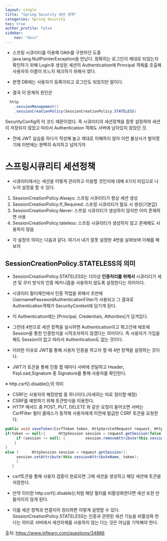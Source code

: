 ```yaml
---
layout: single
title: "Spring Security 세션 정책"
categories: Spring Security
toc: true
author_profile: false
sidebar:
    nav: "docs"
---
```




- 스프링 시큐리티를 이용해 OAth를 구현하던 도중  java.lang.NullPointerException을 만났다. 정확히는 로그인이 제대로 되었는지 확인하기 위해 Login후 생성된 세션의 Authentication에 Principal 객체를 호출해 사용자의 이름이 뜨느지 체크하기 위해서 였다.
- 분명 DB에는 사용자가 등록이되고 로그인도 되었지만 말이다.

- 결국 이 문제의 원인은
```java
  http
    .sessionManagement()
    .sessionCreationPolicy(SessionCreationPolicy.STATELESS)
```
 SecurityConfig의 이 코드 때문이었다. 즉 시큐리티의 세션정책을 잘못 설정하여 세션이 저장되지 않았고 따라서 Authentication 객체도 서버에 남아있지 않았던 것.
- 전에 JWT 실습을 하다가 작성해 놀고 제대로 이해하지 않아 이런 불상사가 벌어졌기에 이번에는 완벽히 숙지하고 넘어가자

# 스프링시큐리티 세션정책
  - 시큐리티에서는 세션을 어떻게 관리하고 이용할 것인지에 대해 4가지 타입으로 나누어 설정을 할 수 있다.

  1. SessionCreationPolicy.Always: 스프링 시큐리티가 항상 세션 생성
  2. SessionCreationPolicy.If_Required: 스프링 시큐리티가 필요 시 생성(기본값)
  3. SessionCreationPolicy.Never: 스프링 시큐리티가 생성하지 않지만 이미 존재하면 사용
  4. SessionCreationPolicy.tateless: 스프링 시큐리티가 생성하지 않고 존재해도 사용하지 않음
  - 각 설정의 의미는 다음과 같다. 여기서 내가 잘못 설정한 4번을 살펴보며 이해를 해보자

## SessionCreationPolicy.STATELESS의 의미
 - SessionCreationPolicy.STATELESS는 더이상 **인증처리를 위해서** 시큐리티가 세션 및 쿠키 방식의 인증 메커니즘을 사용하지 않도록 설정한다는 의미이다.
 - 시큐리티 필터체인에서 인증 작업을 위해서 초반에 UsernamePasswordAuthenticationFilter가 사용되고 그 결과로 Authentication객체가 SecurityContext에 담기게 된다.
 - 이 Authentication에는 [Principal, Credentials, Athorities]가 담겨있다.

 - 그런데 4번으로 세션 정책을 실시하면 Authentication이고 뭐고간에 애초에 Session을 통한 인증방식을 시작조차하지 않겠다는 의미이다. 즉 사용자가 가입을 해도 Session이 없고 따라서 Authentication도 없는 것이다.
 - 이러한 이유로 JWT를 통해 사용자 인증을 하고자 할 때 4번 정책을 설정하는 것이다.
 - JWT가 토큰을 통해 인증 할 때마다 서버에 전달하고 Header, PayLoad,Signature 중 Signature를 통해 사용자를 확인한다.


※ http.csrf().disable();의 의미
  - CSRF는 사용자의 해킹방법 중 하나이다.(자세히는 따로 정리할 예정)
  - CSRF를 예방하기 위해 토큰방식을 이용한다.
  - HTTP 메서드 중 POST, PUT, DELETE 와 같은 요청이 들어오면 서버는 CsrfFilter 필터 클래스가 동작해 사용자에게 이전에 발급한 CSRF 토큰을 요청한다.
  ```java
public void saveToken(CsrfToken token, HttpServletRequest request, HttpServletResponse response) {
  if(token == null){      HttpSession session = request.getSession(false);   
       if (session != null) {         session.removeAttribute(this.sessionAttributeName);      
      }   
}   
  else {      HttpSession session = request.getSession();
       session.setAttribute(this.sessionAttributeName, token);   
       }
     }
  ```
  - csrf토큰을 통해 사용자 검증이 완료되면 그때 세션을 생성하고 해당 세션에 토큰을 저장한다.
  - 만약 이러한 http.csrf().disable();처럼 해당 필터를 비활성화한다면 세션 또한 만들어지지 않게 된다.

  - 이를 세션 정책과 연결지어 정리하면 이렇게 설명할 수 있다.  SessionCreationPolicy.STATELESS는 인증과 관련된 세션 기능을 비활성화 한다는 의미로 서버에서 세션자체를 사용하지 않는 다는 것은 아님을 기억해야 한다.

  출처: https://www.inflearn.com/questions/34886
